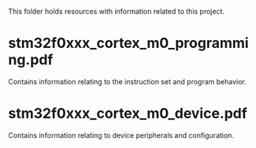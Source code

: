 This folder holds resources with information related to this project.

# stm32f0xxx_cortex_m0_programming.pdf

Contains information relating to the instruction set and program behavior.

# stm32f0xxx_cortex_m0_device.pdf

Contains information relating to device peripherals and configuration.
